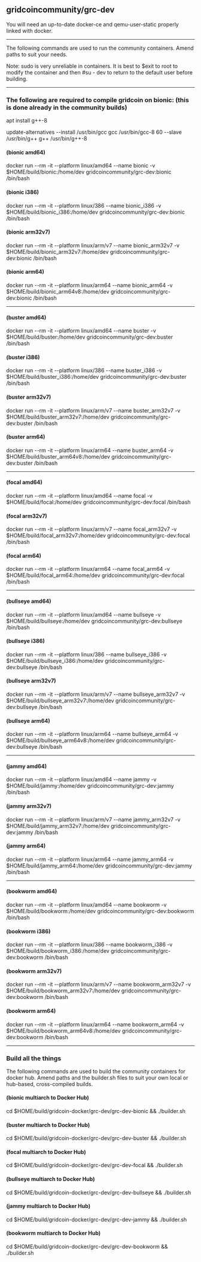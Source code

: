 ## gridcoincommunity/grc-dev

You will need an up-to-date docker-ce and qemu-user-static properly linked with docker.
____________________________________________________________________________________________________

The following commands are used to run the community containers. Amend paths to suit your needs.

Note: sudo is very unreliable in containers. It is best to $exit to root to modify the container and then #su - dev to return to the default user before building.
______________________________________________________________________________________________________

### The following are required to compile gridcoin on bionic: (this is done already in the community builds)

apt install g++-8

update-alternatives --install /usr/bin/gcc gcc /usr/bin/gcc-8 60 --slave /usr/bin/g++ g++ /usr/bin/g++-8

#### (bionic amd64)
docker run --rm -it --platform linux/amd64 --name bionic -v $HOME/build/bionic:/home/dev gridcoincommunity/grc-dev:bionic /bin/bash

#### (bionic i386)
docker run --rm -it --platform linux/386 --name bionic_i386 -v $HOME/build/bionic_i386:/home/dev gridcoincommunity/grc-dev:bionic /bin/bash

#### (bionic arm32v7)
docker run --rm -it --platform linux/arm/v7 --name bionic_arm32v7 -v $HOME/build/bionic_arm32v7:/home/dev gridcoincommunity/grc-dev:bionic /bin/bash

#### (bionic arm64)
docker run --rm -it --platform linux/arm64 --name bionic_arm64 -v $HOME/build/bionic_arm64v8:/home/dev gridcoincommunity/grc-dev:bionic /bin/bash
______________________________________________________________________________________________________

#### (buster amd64)
docker run --rm -it --platform linux/amd64 --name buster -v $HOME/build/buster:/home/dev gridcoincommunity/grc-dev:buster /bin/bash

#### (buster i386)
docker run --rm -it --platform linux/386 --name buster_i386 -v $HOME/build/buster_i386:/home/dev gridcoincommunity/grc-dev:buster /bin/bash

#### (buster arm32v7)
docker run --rm -it --platform linux/arm/v7 --name buster_arm32v7 -v $HOME/build/buster_arm32v7:/home/dev gridcoincommunity/grc-dev:buster /bin/bash

#### (buster arm64)
docker run --rm -it --platform linux/arm64 --name buster_arm64 -v $HOME/build/buster_arm64v8:/home/dev gridcoincommunity/grc-dev:buster /bin/bash
______________________________________________________________________________________________________

#### (focal amd64)
docker run --rm -it --platform linux/amd64 --name focal -v $HOME/build/focal:/home/dev gridcoincommunity/grc-dev:focal /bin/bash

#### (focal arm32v7)
docker run --rm -it --platform linux/arm/v7 --name focal_arm32v7 -v $HOME/build/focal_arm32v7:/home/dev gridcoincommunity/grc-dev:focal /bin/bash

#### (focal arm64)
docker run --rm -it --platform linux/arm64 --name focal_arm64 -v $HOME/build/focal_arm64:/home/dev gridcoincommunity/grc-dev:focal /bin/bash
______________________________________________________________________________________________________

#### (bullseye amd64)
docker run --rm -it --platform linux/amd64 --name bullseye -v $HOME/build/bullseye:/home/dev gridcoincommunity/grc-dev:bullseye /bin/bash

#### (bullseye i386)
docker run --rm -it --platform linux/386 --name bullseye_i386 -v $HOME/build/bullseye_i386:/home/dev gridcoincommunity/grc-dev:bullseye /bin/bash

#### (bullseye arm32v7)
docker run --rm -it --platform linux/arm/v7 --name bullseye_arm32v7 -v $HOME/build/bullseye_arm32v7:/home/dev gridcoincommunity/grc-dev:bullseye /bin/bash

#### (bullseye arm64)
docker run --rm -it --platform linux/arm64 --name bullseye_arm64 -v $HOME/build/bullseye_arm64v8:/home/dev gridcoincommunity/grc-dev:bullseye /bin/bash
______________________________________________________________________________________________________

#### (jammy amd64)
docker run --rm -it --platform linux/amd64 --name jammy -v $HOME/build/jammy:/home/dev gridcoincommunity/grc-dev:jammy /bin/bash

#### (jammy arm32v7)
docker run --rm -it --platform linux/arm/v7 --name jammy_arm32v7 -v $HOME/build/jammy_arm32v7:/home/dev gridcoincommunity/grc-dev:jammy /bin/bash

#### (jammy arm64)
docker run --rm -it --platform linux/arm64 --name jammy_arm64 -v $HOME/build/jammy_arm64:/home/dev gridcoincommunity/grc-dev:jammy /bin/bash
______________________________________________________________________________________________________

#### (bookworm amd64)
docker run --rm -it --platform linux/amd64 --name bookworm -v $HOME/build/bookworm:/home/dev gridcoincommunity/grc-dev:bookworm /bin/bash

#### (bookworm i386)
docker run --rm -it --platform linux/386 --name bookworm_i386 -v $HOME/build/bookworm_i386:/home/dev gridcoincommunity/grc-dev:bookworm /bin/bash

#### (bookworm arm32v7)
docker run --rm -it --platform linux/arm/v7 --name bookworm_arm32v7 -v $HOME/build/bookworm_arm32v7:/home/dev gridcoincommunity/grc-dev:bookworm /bin/bash

#### (bookworm arm64)
docker run --rm -it --platform linux/arm64 --name bookworm_arm64 -v $HOME/build/bookworm_arm64v8:/home/dev gridcoincommunity/grc-dev:bookworm /bin/bash
______________________________________________________________________________________________________

### Build all the things

The following commands are used to build the community containers for docker hub. Amend paths and the builder.sh files to suit your own local or hub-based, cross-compiled builds.

#### (bionic multiarch to Docker Hub)
cd $HOME/build/gridcoin-docker/grc-dev/grc-dev-bionic && ./builder.sh

#### (buster multiarch to Docker Hub)
cd $HOME/build/gridcoin-docker/grc-dev/grc-dev-buster && ./builder.sh

#### (focal multiarch to Docker Hub)
cd $HOME/build/gridcoin-docker/grc-dev/grc-dev-focal && ./builder.sh

#### (bullseye multiarch to Docker Hub)
cd $HOME/build/gridcoin-docker/grc-dev/grc-dev-bullseye && ./builder.sh

#### (jammy multiarch to Docker Hub)
cd $HOME/build/gridcoin-docker/grc-dev/grc-dev-jammy && ./builder.sh

#### (bookworm multiarch to Docker Hub)
cd $HOME/build/gridcoin-docker/grc-dev/grc-dev-bookworm && ./builder.sh

